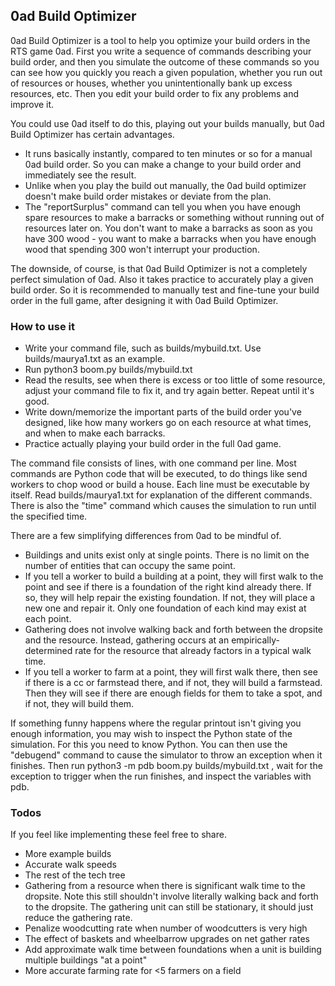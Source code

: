 ## 0ad Build Optimizer

0ad Build Optimizer is a tool to help you optimize your build orders in the RTS game 0ad. First you write a sequence of commands describing your build order, and then you simulate the outcome of these commands so you can see how you quickly you reach a given population, whether you run out of resources or houses, whether you unintentionally bank up excess resources, etc. Then you edit your build order to fix any problems and improve it.

You could use 0ad itself to do this, playing out your builds manually, but 0ad Build Optimizer has certain advantages.

 * It runs basically instantly, compared to ten minutes or so for a manual 0ad build order. So you can make a change to your build order and immediately see the result.
 * Unlike when you play the build out manually, the 0ad build optimizer doesn't make build order mistakes or deviate from the plan.
 * The "reportSurplus" command can tell you when you have enough spare resources to make a barracks or something without running out of resources later on. You don't want to make a barracks as soon as you have 300 wood - you want to make a barracks when you have enough wood that spending 300 won't interrupt your production.

The downside, of course, is that 0ad Build Optimizer is not a completely perfect simulation of 0ad. Also it takes practice to accurately play a given build order. So it is recommended to manually test and fine-tune your build order in the full game, after designing it with 0ad Build Optimizer.

### How to use it

 * Write your command file, such as builds/mybuild.txt. Use builds/maurya1.txt as an example.
 * Run python3 boom.py builds/mybuild.txt
 * Read the results, see when there is excess or too little of some resource, adjust your command file to fix it, and try again better. Repeat until it's good.
 * Write down/memorize the important parts of the build order you've designed, like how many workers go on each resource at what times, and when to make each barracks.
 * Practice actually playing your build order in the full 0ad game.

The command file consists of lines, with one command per line. Most commands are Python code that will be executed, to do things like send workers to chop wood or build a house. Each line must be executable by itself. Read builds/maurya1.txt for explanation of the different commands. There is also the "time" command which causes the simulation to run until the specified time.

There are a few simplifying differences from 0ad to be mindful of.

 * Buildings and units exist only at single points. There is no limit on the number of entities that can occupy the same point.
 * If you tell a worker to build a building at a point, they will first walk to the point and see if there is a foundation of the right kind already there. If so, they will help repair the existing foundation. If not, they will place a new one and repair it. Only one foundation of each kind may exist at each point.
 * Gathering does not involve walking back and forth between the dropsite and the resource. Instead, gathering occurs at an empirically-determined rate for the resource that already factors in a typical walk time.
 * If you tell a worker to farm at a point, they will first walk there, then see if there is a cc or farmstead there, and if not, they will build a farmstead. Then they will see if there are enough fields for them to take a spot, and if not, they will build them.


If something funny happens where the regular printout isn't giving you enough information, you may wish to inspect the Python state of the simulation. For this you need to know Python. You can then use the "debugend" command to cause the simulator to throw an exception when it finishes. Then run python3 -m pdb boom.py builds/mybuild.txt , wait for the exception to trigger when the run finishes, and inspect the variables with pdb.


### Todos

If you feel like implementing these feel free to share.

* More example builds
* Accurate walk speeds
* The rest of the tech tree
* Gathering from a resource when there is significant walk time to the dropsite. Note this still shouldn't involve literally walking back and forth to the dropsite. The gathering unit can still be stationary, it should just reduce the gathering rate.
* Penalize woodcutting rate when number of woodcutters is very high
* The effect of baskets and wheelbarrow upgrades on net gather rates
* Add approximate walk time between foundations when a unit is building multiple buildings "at a point"
* More accurate farming rate for <5 farmers on a field

